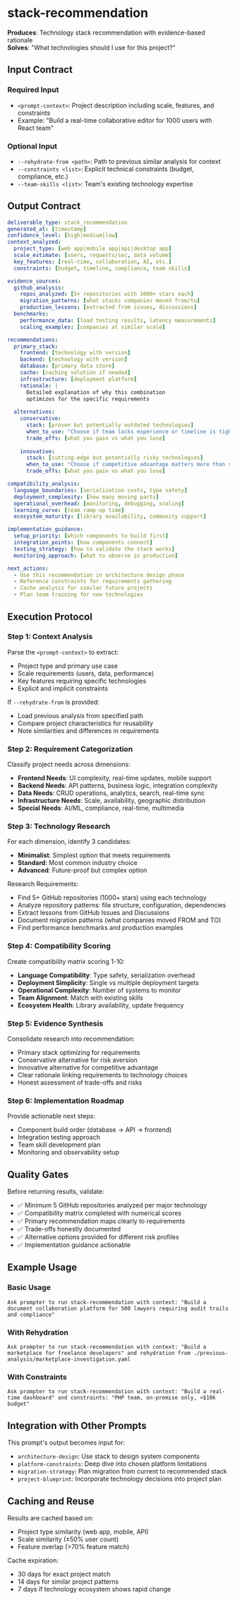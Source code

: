 # stack-recommendation

**Produces**: Technology stack recommendation with evidence-based rationale  
**Solves**: "What technologies should I use for this project?"

## Input Contract

### Required Input
- `<prompt-context>`: Project description including scale, features, and constraints
- Example: "Build a real-time collaborative editor for 1000 users with React team"

### Optional Input  
- `--rehydrate-from <path>`: Path to previous similar analysis for context
- `--constraints <list>`: Explicit technical constraints (budget, compliance, etc.)
- `--team-skills <list>`: Team's existing technology expertise

## Output Contract

```yaml
deliverable_type: stack_recommendation
generated_at: [timestamp]
confidence_level: [high|medium|low]
context_analyzed:
  project_type: [web app|mobile app|api|desktop app]
  scale_estimate: [users, requests/sec, data volume]
  key_features: [real-time, collaboration, AI, etc.]
  constraints: [budget, timeline, compliance, team skills]

evidence_sources:
  github_analysis:
    repos_analyzed: [5+ repositories with 1000+ stars each]
    migration_patterns: [what stacks companies moved from/to]
    production_lessons: [extracted from issues, discussions]
  benchmarks:
    performance_data: [load testing results, latency measurements]
    scaling_examples: [companies at similar scale]

recommendations:
  primary_stack:
    frontend: [technology with version]
    backend: [technology with version]
    database: [primary data store]
    cache: [caching solution if needed]
    infrastructure: [deployment platform]
    rationale: |
      Detailed explanation of why this combination
      optimizes for the specific requirements
    
  alternatives:
    conservative:
      stack: [proven but potentially outdated technologies]
      when_to_use: "Choose if team lacks experience or timeline is tight"
      trade_offs: [what you gain vs what you lose]
    
    innovative:
      stack: [cutting-edge but potentially risky technologies]
      when_to_use: "Choose if competitive advantage matters more than stability"
      trade_offs: [what you gain vs what you lose]

compatibility_analysis:
  language_boundaries: [serialization costs, type safety]
  deployment_complexity: [how many moving parts]
  operational_overhead: [monitoring, debugging, scaling]
  learning_curve: [team ramp-up time]
  ecosystem_maturity: [library availability, community support]

implementation_guidance:
  setup_priority: [which components to build first]
  integration_points: [how components connect]
  testing_strategy: [how to validate the stack works]
  monitoring_approach: [what to observe in production]

next_actions:
  - Use this recommendation in architecture design phase
  - Reference constraints for requirements gathering
  - Cache analysis for similar future projects
  - Plan team training for new technologies
```

## Execution Protocol

### Step 1: Context Analysis
Parse the `<prompt-context>` to extract:
- Project type and primary use case
- Scale requirements (users, data, performance)
- Key features requiring specific technologies
- Explicit and implicit constraints

If `--rehydrate-from` is provided:
- Load previous analysis from specified path
- Compare project characteristics for reusability
- Note similarities and differences in requirements

### Step 2: Requirement Categorization
Classify project needs across dimensions:
- **Frontend Needs**: UI complexity, real-time updates, mobile support
- **Backend Needs**: API patterns, business logic, integration complexity  
- **Data Needs**: CRUD operations, analytics, search, real-time sync
- **Infrastructure Needs**: Scale, availability, geographic distribution
- **Special Needs**: AI/ML, compliance, real-time, multimedia

### Step 3: Technology Research
For each dimension, identify 3 candidates:
- **Minimalist**: Simplest option that meets requirements
- **Standard**: Most common industry choice
- **Advanced**: Future-proof but complex option

Research Requirements:
- Find 5+ GitHub repositories (1000+ stars) using each technology
- Analyze repository patterns: file structure, configuration, dependencies
- Extract lessons from GitHub Issues and Discussions
- Document migration patterns (what companies moved FROM and TO)
- Find performance benchmarks and production examples

### Step 4: Compatibility Scoring
Create compatibility matrix scoring 1-10:
- **Language Compatibility**: Type safety, serialization overhead
- **Deployment Simplicity**: Single vs multiple deployment targets
- **Operational Complexity**: Number of systems to monitor
- **Team Alignment**: Match with existing skills
- **Ecosystem Health**: Library availability, update frequency

### Step 5: Evidence Synthesis
Consolidate research into recommendation:
- Primary stack optimizing for requirements
- Conservative alternative for risk aversion  
- Innovative alternative for competitive advantage
- Clear rationale linking requirements to technology choices
- Honest assessment of trade-offs and risks

### Step 6: Implementation Roadmap
Provide actionable next steps:
- Component build order (database → API → frontend)
- Integration testing approach
- Team skill development plan
- Monitoring and observability setup

## Quality Gates

Before returning results, validate:
- ✅ Minimum 5 GitHub repositories analyzed per major technology
- ✅ Compatibility matrix completed with numerical scores
- ✅ Primary recommendation maps clearly to requirements
- ✅ Trade-offs honestly documented
- ✅ Alternative options provided for different risk profiles
- ✅ Implementation guidance actionable

## Example Usage

### Basic Usage
```
Ask prompter to run stack-recommendation with context: "Build a document collaboration platform for 500 lawyers requiring audit trails and compliance"
```

### With Rehydration
```
Ask prompter to run stack-recommendation with context: "Build a marketplace for freelance developers" and rehydration from ./previous-analysis/marketplace-investigation.yaml
```

### With Constraints
```
Ask prompter to run stack-recommendation with context: "Build a real-time dashboard" and constraints: "PHP team, on-premise only, <$10k budget"
```

## Integration with Other Prompts

This prompt's output becomes input for:
- `architecture-design`: Use stack to design system components
- `platform-constraints`: Deep dive into chosen platform limitations
- `migration-strategy`: Plan migration from current to recommended stack
- `project-blueprint`: Incorporate technology decisions into project plan

## Caching and Reuse

Results are cached based on:
- Project type similarity (web app, mobile, API)
- Scale similarity (±50% user count)
- Feature overlap (>70% feature match)

Cache expiration:
- 30 days for exact project match
- 14 days for similar project patterns
- 7 days if technology ecosystem shows rapid change